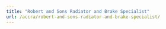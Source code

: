 ```yaml
---
title: "Robert and Sons Radiator and Brake Specialist"
url: /accra/robert-and-sons-radiator-and-brake-specialist/
---
```

